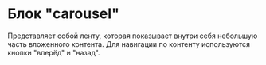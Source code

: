 # Блок "carousel"
Представляет собой ленту, которая показывает внутри себя небольшую часть вложенного контента. Для навигации по контенту используются кнопки "вперёд" и "назад".
